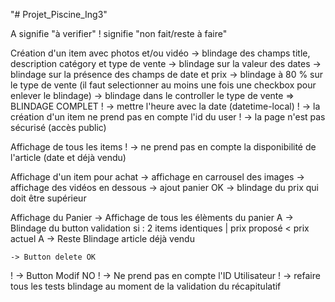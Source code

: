 "# Projet_Piscine_Ing3" 

A signifie "à verifier"
! signifie "non fait/reste à faire"

Création d'un item avec photos et/ou vidéo
    -> blindage des champs title, description catégory et type de vente
    -> blindage sur la valeur des dates
    -> blindage sur la présence des champs de date et prix
    -> blindage à 80 % sur le type de vente (il faut selectionner au moins une fois une checkbox pour enlever le blindage)
    -> blindage dans le controller le type de vente
    => BLINDAGE COMPLET
  ! -> mettre l'heure avec la date (datetime-local)
  ! -> la création d'un item ne prend pas en compte l'id du user
  ! -> la page n'est pas sécurisé (accès public)


Affichage de tous les items
  ! -> ne prend pas en compte la disponibilité de l'article (date et déjà vendu)

Affichage d'un item pour achat
    -> affichage en carrousel des images
    -> affichage des vidéos en dessous
    -> ajout panier OK
    -> blindage du prix qui doit être supérieur

Affichage du Panier
    -> Affichage de tous les élèments du panier
  A -> Blindage du button validation si : 2 items identiques | prix proposé < prix actuel
  A -> Reste Blindage article déjà vendu

    -> Button delete OK
  ! -> Button Modif NO
  ! -> Ne prend pas en compte l'ID Utilisateur
  ! -> refaire tous les tests blindage au moment de la validation du récapitulatif



